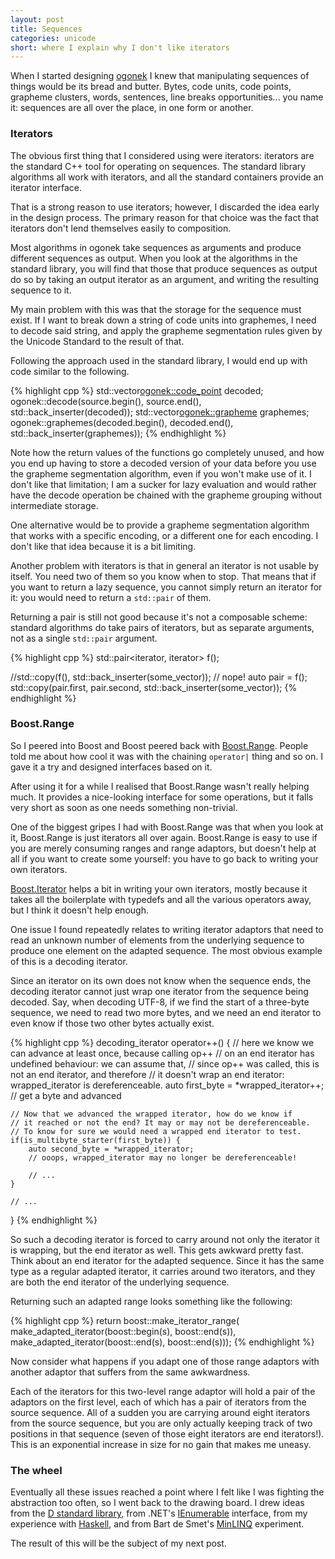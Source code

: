 ```yaml
---
layout: post
title: Sequences
categories: unicode
short: where I explain why I don't like iterators
---
```


When I started designing [ogonek] I knew that manipulating sequences of things
would be its bread and butter. Bytes, code units, code points, grapheme
clusters, words, sentences, line breaks opportunities... you name it: sequences
are all over the place, in one form or another.

### Iterators

The obvious first thing that I considered using were iterators: iterators are
the standard C++ tool for operating on sequences. The standard library
algorithms all work with iterators, and all the standard containers provide an
iterator interface.

That is a strong reason to use iterators; however, I discarded the idea early in
the design process. The primary reason for that choice was the fact that
iterators don't lend themselves easily to composition.

Most algorithms in ogonek take sequences as arguments and produce different
sequences as output.  When you look at the algorithms in the standard library,
you will find that those that produce sequences as output do so by taking an
output iterator as an argument, and writing the resulting sequence to it.

My main problem with this was that the storage for the sequence must exist. If I
want to break down a string of code units into graphemes, I need to decode said
string, and apply the grapheme segmentation rules given by the Unicode Standard
to the result of that.

Following the approach used in the standard library, I would end up with code
similar to the following.

{% highlight cpp %}
std::vector<ogonek::code_point> decoded;
ogonek::decode<encoding>(source.begin(), source.end(), std::back_inserter(decoded));
std::vector<ogonek::grapheme> graphemes;
ogonek::graphemes(decoded.begin(), decoded.end(), std::back_inserter(graphemes));
{% endhighlight %}

Note how the return values of the functions go completely unused, and how you
end up having to store a decoded version of your data before you use the
grapheme segmentation algorithm, even if you won't make use of it. I don't like
that limitation; I am a sucker for lazy evaluation and would rather have the
decode operation be chained with the grapheme grouping without intermediate
storage.

One alternative would be to provide a grapheme segmentation algorithm
that works with a specific encoding, or a different one for each encoding.
I don't like that idea because it is a bit limiting.

Another problem with iterators is that in general an iterator is not usable by
itself.  You need two of them so you know when to stop. That means that if you
want to return a lazy sequence, you cannot simply return an iterator for it: you
would need to return a `std::pair` of them.

Returning a pair is still not good because it's not a composable scheme:
standard algorithms do take pairs of iterators, but as separate arguments, not
as a single `std::pair` argument.

{% highlight cpp %}
std::pair<iterator, iterator> f();

//std::copy(f(), std::back_inserter(some_vector)); // nope!
auto pair = f();
std::copy(pair.first, pair.second, std::back_inserter(some_vector));
{% endhighlight %}

### Boost.Range

So I peered into Boost and Boost peered back with [Boost.Range]. People told me
about how cool it was with the chaining `operator|` thing and so on. I gave it a
try and designed interfaces based on it.

After using it for a while I realised that Boost.Range wasn't really helping
much. It provides a nice-looking interface for some operations, but it falls
very short as soon as one needs something non-trivial.

One of the biggest gripes I had with Boost.Range was that when you look at it,
Boost.Range is just iterators all over again. Boost.Range is easy to use if you
are merely consuming ranges and range adaptors, but doesn't help at all if you
want to create some yourself: you have to go back to writing your own iterators.

[Boost.Iterator] helps a bit in writing your own iterators, mostly because it
takes all the boilerplate with typedefs and all the various operators away, but
I think it doesn't help enough.

One issue I found repeatedly relates to writing iterator adaptors that need to
read an unknown number of elements from the underlying sequence to produce one
element on the adapted sequence. The most obvious example of this is a decoding
iterator.

Since an iterator on its own does not know when the sequence ends, the decoding
iterator cannot just wrap one iterator from the sequence being decoded. Say,
when decoding UTF-8, if we find the start of a three-byte sequence, we need to
read two more bytes, and we need an end iterator to even know if those two other
bytes actually exist.

{% highlight cpp %}
decoding_iterator operator++() {
    // here we know we can advance at least once, because calling op++
    // on an end iterator has undefined behaviour: we can assume that,
    // since op++ was called, this is not an end iterator, and therefore
    // it doesn't wrap an end iterator: wrapped_iterator is dereferenceable.
    auto first_byte = *wrapped_iterator++; // get a byte and advanced

    // Now that we advanced the wrapped iterator, how do we know if
    // it reached or not the end? It may or may not be dereferenceable.
    // To know for sure we would need a wrapped end iterator to test.
    if(is_multibyte_starter(first_byte)) {
        auto second_byte = *wrapped_iterator;
        // ooops, wrapped_iterator may no longer be dereferenceable!

        // ...
    }

    // ...
}
{% endhighlight %}

So such a decoding iterator is forced to carry around not only the iterator it
is wrapping, but the end iterator as well. This gets awkward pretty fast. Think
about an end iterator for the adapted sequence. Since it has the same type as a
regular adapted iterator, it carries around two iterators, and they are both the
end iterator of the underlying sequence.

Returning such an adapted range looks something like the following:

{% highlight cpp %}
return boost::make_iterator_range(
    make_adapted_iterator(boost::begin(s), boost::end(s)),
    make_adapted_iterator(boost::end(s), boost::end(s)));
{% endhighlight %}

Now consider what happens if you adapt one of those range adaptors with another
adaptor that suffers from the same awkwardness.

Each of the iterators for this two-level range adaptor will hold a pair of the
adaptors on the first level, each of which has a pair of iterators from the
source sequence. All of a sudden you are carrying around eight iterators from
the source sequence, but you are only actually keeping track of two positions in
that sequence (seven of those eight iterators are end iterators!). This is an
exponential increase in size for no gain that makes me uneasy.

### The wheel

Eventually all these issues reached a point where I felt like I was fighting the
abstraction too often, so I went back to the drawing board. I drew ideas from
the [D standard library][phobos], from .NET's [IEnumerable] interface, from my
experience with [Haskell][Data.List], and from Bart de Smet's [MinLINQ]
experiment.

The result of this will be the subject of my next post.

 [ogonek]: http://github.com/rmartinho/ogonek
 [Boost.Range]: http://www.boost.org/libs/range/doc/html/index.html
 [Boost.Iterator]: http://www.boost.org/libs/iterator/doc/index.html
 [taussig]: http://github.com/rmartinho/taussig
 [phobos]: http://dlang.org/phobos/std_range.html
 [IEnumerable]: http://msdn.microsoft.com/en-us/library/9eekhta0.aspx
 [Data.List]: http://www.haskell.org/ghc/docs/latest/html/libraries/base/Data-List.html
 [MinLINQ]: http://bartdesmet.net/blogs/bart/archive/2010/01/01/the-essence-of-linq-minlinq.aspx
